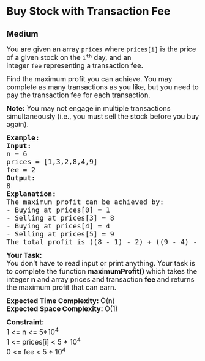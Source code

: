 # Buy Stock with Transaction Fee
## Medium
<div class="problems_problem_content__Xm_eO"><p><span style="font-size:18px">You are given an array&nbsp;<code>prices</code>&nbsp;where&nbsp;<code>prices[i]</code>&nbsp;is the price of a given stock on the&nbsp;<code>i<sup>th</sup></code>&nbsp;day, and an integer&nbsp;<code>fee</code>&nbsp;representing a transaction fee.</span></p>

<p><span style="font-size:18px">Find the maximum profit you can achieve. You may complete as many transactions as you like, but you need to pay the transaction fee for each transaction.</span></p>

<p><span style="font-size:18px"><strong>Note:</strong>&nbsp;You may not engage in multiple transactions simultaneously (i.e., you must sell the stock before you buy again).</span></p>

<pre><strong><span style="font-size:18px">Example:
Input:
</span></strong><span style="font-size:18px">n = 6
prices = [1,3,2,8,4,9]
fee = 2
<strong>Output:
</strong>8
<strong>Explanation:</strong></span>
<span style="font-size:18px">The maximum profit can be achieved by:
- Buying at prices[0] = 1
- Selling at prices[3] = 8
- Buying at prices[4] = 4
- Selling at prices[5] = 9
The total profit is ((8 - 1) - 2) + ((9 - 4) - 2) = 8.</span>
</pre>

<p><strong><span style="font-size:18px">Your Task:</span></strong><br>
<span style="font-size:18px">You don't have to read input or print anything. Your task is to complete the function&nbsp;<strong>maximumProfit()&nbsp;</strong>which takes the integer&nbsp;<strong>n</strong>&nbsp;and array prices and transaction <strong>fee&nbsp;</strong>and returns the maximum profit that can earn.</span></p>

<p><span style="font-size:18px"><strong>Expected Time Complexity: </strong>O(n)<br>
<strong>Expected Space Complexity: </strong>O(1)</span></p>

<p><span style="font-size:18px"><strong>Constraint:</strong><br>
1 &lt;= n &lt;= 5*10<sup>4</sup></span><br>
<span style="font-size:18px">1 &lt;= prices[i] &lt;&nbsp;5 * 10<sup>4&nbsp;</sup><br>
0 &lt;= fee &lt; 5 * 10<sup>4</sup></span></p>

<p>&nbsp;</p>
</div>